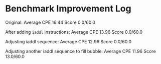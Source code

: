 # Benchmark Improvement Log

Original:  Average CPE     16.44 Score   0.0/60.0

After adding `iaddl` instructions: Average CPE   13.96 
Score  0.0/60.0

Adjusting iaddl sequence: Average CPE   12.96 
Score  0.0/60.0

Adjusting another iaddl sequence to fill bubble: Average CPE   11.96 
Score  13.0/60.0
